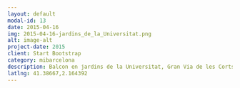 ```yaml
---
layout: default
modal-id: 13
date: 2015-04-16
img: 2015-04-16-jardins_de_la_Universitat.png
alt: image-alt
project-date: 2015
client: Start Bootstrap
category: mibarcelona
description: Balcon en jardins de la Universitat, Gran Via de les Corts Catalanes. UB.
latlng: 41.38667,2.164392
---
```

